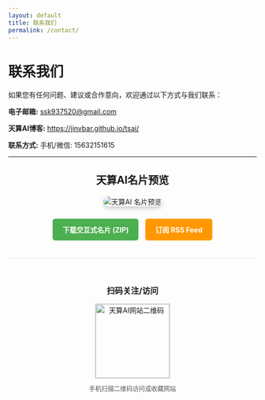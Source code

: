 ```yaml
---
layout: default
title: 联系我们
permalink: /contact/
---
```


# 联系我们

如果您有任何问题、建议或合作意向，欢迎通过以下方式与我们联系：

**电子邮箱:** ssk937520@gmail.com

**天算AI博客:** https://jinvbar.github.io/tsai/

**联系方式:** 手机/微信: 15632151615

---

<!-- === 天算AI名片预览区域 === -->
<div style="text-align: center; margin-top: 30px; margin-bottom: 10px;">
  <h2 style="margin-bottom: 20px;">天算AI名片预览</h2>
  <!-- 确保图片路径 /tsai/assets/images/tian_suan_logo.jpg 是有效的 -->
  <img src="/tsai/assets/images/tian_suan_logo.jpg" alt="天算AI 名片预览" style="max-width: 320px; height: auto; border-radius: 15px; box-shadow: 0 4px 8px rgba(0,0,0,0.2);">
</div>
<!-- === 预览区域结束 === -->

<div style="text-align: center; margin-top: 20px; margin-bottom: 30px;">
  <!-- 下载 ZIP 包的按钮 -->
  <a
    href="/tsai/contact/天算AI数字名片.zip"
    download="天算AI数字名片.zip"
    style="display: inline-block; padding: 12px 20px; background-color: #4CAF50; color: white; text-decoration: none; border-radius: 5px; font-weight: bold; cursor: pointer; margin: 5px;"
  >
    下载交互式名片 (ZIP)
  </a>
  <!-- RSS 订阅按钮 -->
  <a
    href="/tsai/feed.xml"
    target="_blank"
    rel="noopener noreferrer"
    style="display: inline-block; padding: 12px 20px; background-color: #ff9800; color: white; text-decoration: none; border-radius: 5px; font-weight: bold; cursor: pointer; margin: 5px;"
  >
    订阅 RSS Feed
  </a>
</div>

<!-- 二维码部分 -->
<div style="text-align: center; margin-top: 30px; margin-bottom: 40px; border-top: 1px solid #eee; padding-top: 30px;">
  <h3 style="margin-bottom: 15px;">扫码关注/访问</h3>
  <!-- 指向已上传的二维码图片 -->
  <img src="/tsai/assets/images/tsai_qrcode.png" alt="天算AI网站二维码" style="width: 150px; height: 150px; border: 1px solid #ccc; display: block; margin: 0 auto 10px;">
  <p style="font-size: 0.9em; color: #555; margin: 0;">手机扫描二维码访问或收藏网站</p>
</div>

<!-- Optional Footer Navigation -->
<!--
<hr>
<p>
  <a href="{{ '/' | relative_url }}">首页</a> |
  <a href="{{ '/blog/' | relative_url }}">博客</a> |
  <a href="{{ '/about/' | relative_url }}">关于</a> |
  <a href="{{ '/contact/' | relative_url }}">联系我们</a>
</p>
-->
